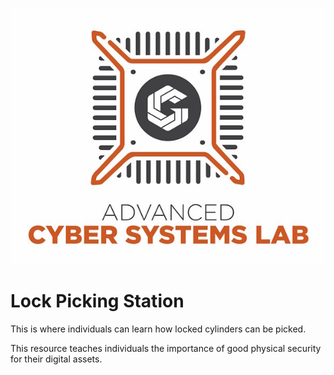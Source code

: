 ![ACSL Logo](../ACSL_Logo-Full_Color600x488.jpg)


# Lock Picking Station

This is where individuals can learn how locked cylinders can be picked.

This resource teaches individuals the importance of good physical security for their digital assets.